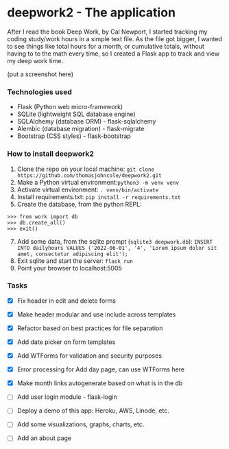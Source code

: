 # deepwork2 - The application

After I read the book Deep Work, by Cal Newport, I started tracking my coding study/work hours in a simple text file. As the file got bigger, I wanted to see things like total hours for a month, or cumulative totals, without having to to the math every time, so I created a Flask app to track and view my deep work time.

(put a screenshot here)

### Technologies used

* Flask (Python web micro-framework)
* SQLite (lightweight SQL database engine)
* SQLAlchemy (database ORM) - flask-sqlalchemy
* Alembic (database migration) - flask-migrate
* Bootstrap (CSS styles) - flask-bootstrap

### How to install deepwork2

1. Clone the repo on your local machine: `git clone https://github.com/thomasjohncole/deepwork2.git`
2. Make a Python virtual environment:`python3 -m venv venv`
3. Activate virtual environment: `. venv/bin/activate`
4. Install requirements.txt: `pip install -r requirements.txt`
5. Create the database, from the python REPL:
```
>>> from work import db
>>> db.create_all()
>>> exit()
```
7. Add some data, from the sqlite prompt (`sqlite3 deepwork.db`): `INSERT INTO dailyhours VALUES ('2022-06-01', '4', 'Lorem ipsum dolor sit amet, consectetur adipiscing elit');
`
8. Exit sqlite and start the server: `flask run`
9. Point your browser to localhost:5005

### Tasks

- [x] Fix header in edit and delete forms
- [x] Make header modular and use include across templates
- [x] Refactor based on best practices for file separation
- [x] Add date picker on form templates
- [x] Add WTForms for validation and security purposes
- [x] Error processing for Add day page, can use WTForms here
- [x] Make month links autogenerate based on what is in the db
- [ ] Add user login module - flask-login
- [ ] Deploy a demo of this app: Heroku, AWS, Linode, etc.
- [ ] Add some visualizations, graphs, charts, etc.
- [ ] Add an about page


